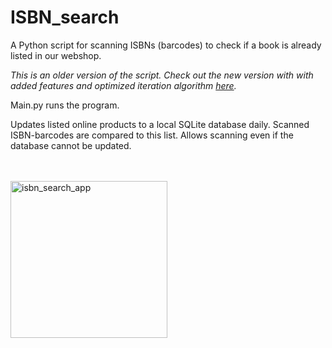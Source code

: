 # ISBN_search

A Python script for scanning ISBNs (barcodes) to check if a book is already listed in our webshop.

<i>This is an older version of the script.
Check out the new version with with added features and optimized iteration algorithm <a href="https://github.com/EskoJanatuinen/isbn_search/" target="_blank">here</a>.</i>

Main.py runs the program. 

Updates listed online products to a local SQLite database daily. Scanned ISBN-barcodes are compared to this list. 
Allows scanning even if the database cannot be updated.

</br>
</br>

<img width="251" alt="isbn_search_app" src="https://user-images.githubusercontent.com/47399693/149823694-50c5555a-d359-4b4d-b98f-d73fcae48aba.png">
